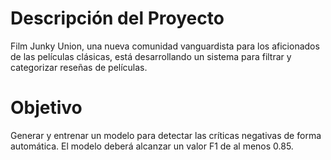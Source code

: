 # Descripción del Proyecto
Film Junky Union, una nueva comunidad vanguardista para los aficionados de las películas clásicas, está desarrollando un sistema para filtrar y categorizar reseñas de películas.

# Objetivo
Generar y entrenar un modelo para detectar las críticas negativas de forma automática. El modelo deberá alcanzar un valor F1 de al menos 0.85.
